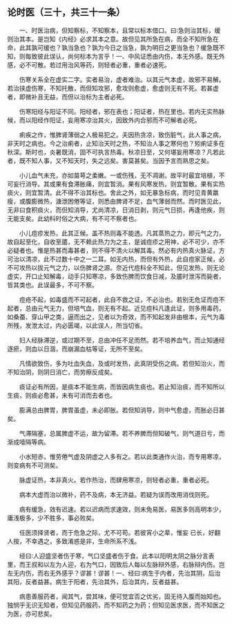 ## 论时医（三十，共三十一条）


&emsp;&emsp;一、时医治病，但知察标，不知察本，且常以标本借口。曰∶急则治其标，缓则治其本。是岂知《内经》必求其本之意。故但见其所急在病，而全不知所急在命，此其孰可缓也？孰当急也？孰为今日之当急，孰为明日之更当急也？缓急既不知，则每致彼此误认，尚何标本为言乎！一、中风证悉由内伤，本无外感。既无外感，必不可散。若过用治风等药，则轻者必重，重者必速死。

&emsp;&emsp;伤寒关系全在虚实二字。实者易治，虚者难治。以其元气本虚，故邪不易解。若治挟虚伤寒，不知托散，而但知攻邪，愈攻则愈虚，愈虚则无有不死。若甚虚者，即微补且无益，而但以治标为主者必死。

&emsp;&emsp;伤寒阳经与阳证不同。阳经者，邪在表也；阳证者，热在里也。若内无实热脉候，而以阳经作阳证，妄用寒凉治其火，因致外内合邪而不可解者必死。

&emsp;&emsp;痢疾之作，惟脾肾薄弱之人极易犯之。夫因热贪凉，致伤脏气，此人事之病，非天时之病也。今之治痢者，止知治天时之热，不知治人事之寒何也？矧痢证多在秋深。斯时也，炎暑既消，固不可执言热毒。秋凉日至，又何堪妄用寒凉？凡若此者，既不知人事，又不知天时，失之远矣。害莫甚矣。当因予言而熟思之矣。

&emsp;&emsp;小儿血气未充，亦如苗萼之柔嫩。一或伤残，无不凋谢。故平时最宜培植，不可妄行消导。其或果有食滞胀痛，则宜暂消。果有风寒发热，则宜暂散。果有实热痰火，则宜暂清。此不得不治其标也。舍此之外，如无暴急标病，而时见青黄羸瘦，或腹膨微热，溏泄困倦等证，则悉由脾肾不足，血气薄弱而然。而时医见此，无非曰食积痰火，而但知消导，尤尚清凉，日消日剥，则元气日损，再逢他疾，则无能支矣。此幼科时俗之大病，有不可不察者也。

&emsp;&emsp;小儿痘疹发热，此其正候。盖不热则毒不能透。凡其蒸热之力，即元气之力，故自起至化，自收至靥，无不赖此热力为之主，是诚痘疹之用神，必不可少，亦不必疑者也。惟是热甚而毒甚者，则不得不清火以解其毒。然必有内热真火脉证，方可治以清凉，此不过数十中之一二耳。如无内热，而但有外热，此自痘家正候，必不可攻热以拔元气之力，以伤脾肾之源。奈近代痘科全不知此，但见发热，则无论虚实，开口止知解毒，动手只知寒凉，多致伤脾而饮食日减，及靥时泄泻而毙者，皆其类也。此误最多，不可不察。

&emsp;&emsp;痘疮不起，如毒盛而不可起者，此自不救之证，不必治也。若别无危证而痘不起者，总由元气无力，但培气血，则无有不起。近见痘科凡逢此证，则多用毒药，如桑蚕、穿山甲之类，逼而出之，见者以为奇效，而不知起发非由根本，元气为毒所残，发泄太过，内必匮竭，以此误人，所当切省。

&emsp;&emsp;妇人经脉滞逆，或过期不至，总由冲任不足而然。若不培养血气，而止知通经逐瘀，则血以日涸，而崩漏血枯等证，无所不至矣。

&emsp;&emsp;凡情欲致伤，多为吐血失血，及或时发热，此真阴受伤之病。若但知治火，而不知治阴，则阴日消亡，而劳瘵反成矣。

&emsp;&emsp;痰证必有所因，是痰本不能生病，而皆因病生痰也。若止知治痰，而不知所以生痰，则痰必愈甚，未有可消而去者也。

&emsp;&emsp;膨满总由脾胃，脾胃虽虚，未必即胀。若但知消导，则中气愈虚，而胀必日甚矣。

&emsp;&emsp;气滞隔塞，总属脾虚不运，故为留滞。若不养脾而但知破气，则气道日亏，而渐成噎隔等病。

&emsp;&emsp;小水短赤，惟劳倦气虚及阴虚之人多有之。若以此类通作火治，而专用寒凉，则变病有不可测矣。

&emsp;&emsp;脉虚证热，本非真火。若作热治，而肆用寒凉，则轻者必重，重者必死。

&emsp;&emsp;病本大虚而治以微补，药不及病，本无济益。若疑为误而改用消伐则死。

&emsp;&emsp;病有缓急，效有迟速。若以迟病而求速效，则未免易医，易医多则高明本少，庸浅极多，少不胜多，事必败矣。

&emsp;&emsp;任医须择贤者，而于危急之际，尤不可苟。若彼宵小之辈，惟妄 已长，好翻人按，不幸遇之，多致淆惑是非，生命所系不浅。

&emsp;&emsp;经曰∶人迎盛坚者伤于寒，气口坚盛者伤于食。此本以阳明太阴之脉分言表里，而王叔和以左为人迎，右为气口，因致后人每以左脉辩外感，右脉辩内伤。岂左无内伤，而右无外感乎？谬甚！谬甚！一、经曰∶病生于内者，先治其阴，后治其阳，反者益甚。病生于阳者，先治其外，后治其内，反者益甚。

&emsp;&emsp;病患善服药者，闻其气，尝其味，便可觉宜否之优劣，固无待入腹而始知也。独悯乎无识无知者，但知见药服药，而不知药之为药；但知见医求医，而不知医之为医，亦可悲矣。

